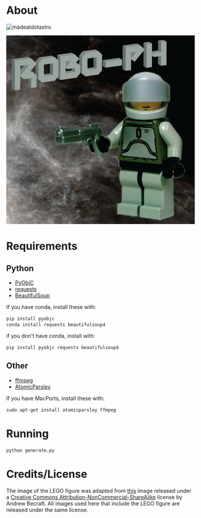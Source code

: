 About
=====

![madeatdotastro](https://img.shields.io/badge/Made%20at-%23dotastro-brightgreen.svg)

![robo-ph](robo-ph-cover_art.jpg)

Requirements
============

Python
------

* [PyObjC](http://pythonhosted.org/pyobjc/)
* [requests](http://docs.python-requests.org/en/latest/)
* [BeautifulSoup](http://www.crummy.com/software/BeautifulSoup/)

If you have conda, install these with:

```
pip install pyobjc
conda install requests beautifulsoup4
```

if you don't have conda, install with:

```
pip install pyobjc requests beautifulsoup4
```


Other
-----

* [ffmpeg](http://ffmpeg.org/)
* [AtomicParsley](http://atomicparsley.sourceforge.net/)

If you have MacPorts, install these with:

```
sudo apt-get install atomicparsley ffmpeg
```

Running
=======

```
python generate.py
```

Credits/License
===============

The image of the LEGO figure was adapted from [this](https://www.flickr.com/photos/dunechaser/2429621774) image released under a [Creative Commons Attribution-NonCommercial-ShareAlike](https://creativecommons.org/licenses/by-nc-sa/2.0/) license by Andrew Becraft. All images used here that include the LEGO figure are released under the same license.

